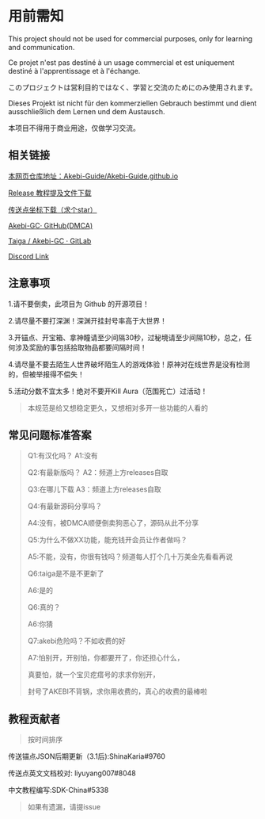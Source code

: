 # 用前需知

This project should not be used for commercial purposes, only for learning and communication.

Ce projet n'est pas destiné à un usage commercial et est uniquement destiné à l'apprentissage et à l'échange.

このプロジェクトは営利目的ではなく、学習と交流のためにのみ使用されます。

Dieses Projekt ist nicht für den kommerziellen Gebrauch bestimmt und dient ausschließlich dem Lernen und dem Austausch.

本项目不得用于商业用途，仅做学习交流。

## 相关链接

[本网页仓库地址：Akebi-Guide/Akebi-Guide.github.io](https://github.com/Akebi-Guide/Akebi-Guide.github.io)

[Release 教程提及文件下载](https://github.com/Akebi-Guide/Akebi-Guide.github.io/releases/tag/Files)

[传送点坐标下载（求个star）](https://github.com/Sam5440/Genshin_Impact_Teleport)

[Akebi-GC· GitHub(DMCA)](https://github.com/Taiga74164/Akebi-GC)

[Taiga / Akebi-GC · GitLab](https://git.crepe.moe/taiga74164/Akebi-GC/-/releases/v1.1.1)

[Discord Link](https://discord.com/invite/XzPfXBH47Y)

## 注意事项

1.请不要倒卖，此项目为 Github 的开源项目！

2.请尽量不要打深渊！深渊开挂封号率高于大世界！

3.开锚点、开宝箱、拿神瞳请至少间隔30秒，过秘境请至少间隔10秒，总之，任何涉及奖励的事包括拾取物品都要间隔时间！

4.请尽量不要去陌生人世界破坏陌生人的游戏体验！原神对在线世界是没有检测的，但被举报得不偿失！

5.活动分数不宜太多！绝对不要开Kill Aura（范围死亡）过活动！

> 本规范是给又想稳定更久，又想相对多开一些功能的人看的
> 

## 常见问题标准答案

> Q1:有汉化吗？ A1:没有
>
> Q2:有最新版吗？ A2：频道上方releases自取
>
> Q3:在哪儿下载 A3：频道上方releases自取
>
> Q4:有最新源码分享吗？
>
> A4:没有，被DMCA顺便倒卖狗恶心了，源码从此不分享
>
> Q5:为什么不做XX功能，能充钱开会员让作者做吗？
>
> A5:不能，没有，你很有钱吗？频道每人打个几十万美金先看看再说
>
> Q6:taiga是不是不更新了
>
> A6:是的
>
> Q6:真的？
>
> A6:你猜
>
> Q7:akebi危险吗？不如收费的好
>
> A7:怕别开，开别怕，你都要开了，你还担心什么，
>
> 真要怕，就一个宝贝疙瘩号的求求你别开，
>
> 封号了AKEBI不背锅，求你用收费的，真心的收费的最棒啦

## 教程贡献者

> 按时间排序

传送锚点JSON后期更新（3.1后):ShinaKaria#9760

传送点英文文档校对: liyuyang007#8048

中文教程编写:SDK-China#5338

> 如果有遗漏，请提issue



